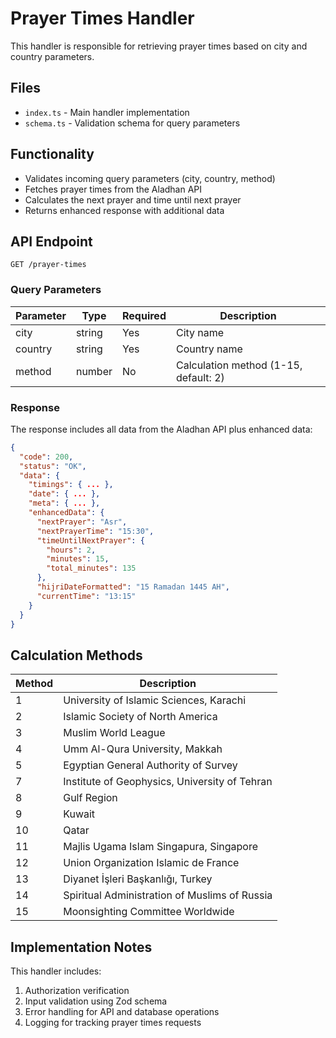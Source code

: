 # Prayer Times Handler

This handler is responsible for retrieving prayer times based on city and country parameters.

## Files

- `index.ts` - Main handler implementation
- `schema.ts` - Validation schema for query parameters

## Functionality

- Validates incoming query parameters (city, country, method)
- Fetches prayer times from the Aladhan API
- Calculates the next prayer and time until next prayer
- Returns enhanced response with additional data

## API Endpoint

`GET /prayer-times`

### Query Parameters

| Parameter | Type   | Required | Description                                                |
|-----------|--------|----------|------------------------------------------------------------|
| city      | string | Yes      | City name                                                  |
| country   | string | Yes      | Country name                                               |
| method    | number | No       | Calculation method (1-15, default: 2)                      |

### Response

The response includes all data from the Aladhan API plus enhanced data:

```json
{
  "code": 200,
  "status": "OK",
  "data": {
    "timings": { ... },
    "date": { ... },
    "meta": { ... },
    "enhancedData": {
      "nextPrayer": "Asr",
      "nextPrayerTime": "15:30",
      "timeUntilNextPrayer": {
        "hours": 2,
        "minutes": 15,
        "total_minutes": 135
      },
      "hijriDateFormatted": "15 Ramadan 1445 AH",
      "currentTime": "13:15"
    }
  }
}
```

## Calculation Methods

| Method | Description                                  |
|--------|----------------------------------------------|
| 1      | University of Islamic Sciences, Karachi      |
| 2      | Islamic Society of North America             |
| 3      | Muslim World League                          |
| 4      | Umm Al-Qura University, Makkah               |
| 5      | Egyptian General Authority of Survey         |
| 7      | Institute of Geophysics, University of Tehran|
| 8      | Gulf Region                                  |
| 9      | Kuwait                                       |
| 10     | Qatar                                        |
| 11     | Majlis Ugama Islam Singapura, Singapore      |
| 12     | Union Organization Islamic de France         |
| 13     | Diyanet İşleri Başkanlığı, Turkey           |
| 14     | Spiritual Administration of Muslims of Russia|
| 15     | Moonsighting Committee Worldwide             |

## Implementation Notes

This handler includes:

1. Authorization verification
2. Input validation using Zod schema
3. Error handling for API and database operations
4. Logging for tracking prayer times requests
